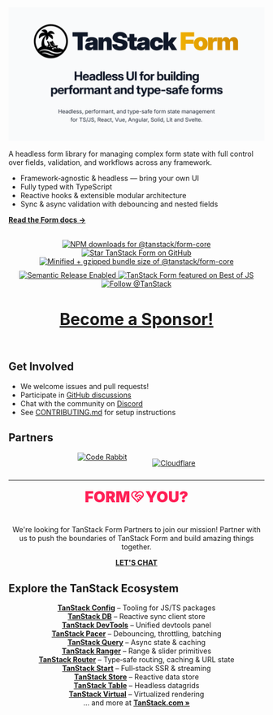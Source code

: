 <img src="https://static.scarf.sh/a.png?x-pxid=be2d8a11-9712-4c1d-9963-580b2d4fb133" alt="" />

<div align="center">
  <img src="./media/header_form.png" alt="Tanstack Form" >
</div>

A headless form library for managing complex form state with full control over fields, validation, and workflows across any framework.

- Framework‑agnostic & headless — bring your own UI
- Fully typed with TypeScript
- Reactive hooks & extensible modular architecture
- Sync & async validation with debouncing and nested fields

<a href="https://tanstack.com/form" style="font-weight:bold">Read the Form docs →</a>

<br />

<div align="center" style="display: flex; gap: 10px; flex-direction: column; justify-content: center;">

<div align="center">
	<a href="https://www.npmjs.com/package/@tanstack/form-core" target="_parent">
    <img alt="NPM downloads for @tanstack/form-core" src="https://img.shields.io/npm/dm/@tanstack/form-core.svg" />
  </a>
	<a href="https://github.com/TanStack/form/" target="_parent">
  <img alt="Star TanStack Form on GitHub" src="https://img.shields.io/github/stars/TanStack/form.svg?style=social&label=Star" />
</a>
	<a href="https://bundlephobia.com/package/@tanstack/form-core@latest" target="_parent">
  <img alt="Minified + gzipped bundle size of @tanstack/form-core" src="https://badgen.net/bundlephobia/minzip/@tanstack/form-core" />
</a>
</div>

<div align="center">
	<a href="#badge">
  <img alt="Semantic Release Enabled" src="https://img.shields.io/badge/%20%20%F0%9F%93%A6%F0%9F%9A%80-semantic--release-e10079.svg">
</a>
	<a href="https://bestofjs.org/projects/tanstack-form">
    <img alt="TanStack Form featured on Best of JS" src="https://img.shields.io/endpoint?url=https://bestofjs-serverless.now.sh/api/project-badge?fullName=TanStack%2Fform%26since=daily" />
  </a>
	<a href="https://twitter.com/tan_stack">
		<img src="https://img.shields.io/twitter/follow/tan_stack.svg?style=social" alt="Follow @TanStack"/>
	</a>
</div>


<div align="center" style="font-size: 2rem; font-weight: bolder;">

  [Become a Sponsor!](https://github.com/sponsors/tannerlinsley/)

</div>
</div>


## Get Involved

- We welcome issues and pull requests!
- Participate in [GitHub discussions](https://github.com/TanStack/form/discussions)
- Chat with the community on [Discord](https://discord.com/invite/WrRKjPJ)
- See [CONTRIBUTING.md](./CONTRIBUTING.md) for setup instructions

## Partners

<div style="display: flex; flex-wrap: wrap; gap: 50px; justify-content: center; align-items: center;">
	<a href="https://www.coderabbit.ai/?via=tanstack&dub_id=aCcEEdAOqqutX6OS" style="display: flex; align-items: center; border: none;">
    <img src="https://tanstack.com/assets/coderabbit-light-DVMJ2jHi.svg" height="40" alt="Code Rabbit"/>
  </a>
  <a href="https://www.cloudflare.com?utm_source=tanstack">
     <img src="https://tanstack.com/assets/cloudflare-black-CPufaW0B.svg" height="70" alt="Cloudflare"/>
  </a>
</div>

<hr />

  <div align="center">
    <div style="display: flex; flex-direction: column; max-width: 500px; align-items: center;">
      <span style="display: flex; align-items: center; padding-bottom: 24px; font-size: 30px; color: #ff2056; font-weight: 900; text-transform: uppercase;">
        Form
        <svg stroke="currentColor" fill="none" stroke-width="2" viewBox="0 0 24 24" stroke-linecap="round" stroke-linejoin="round" height="1em" width="1em" xmlns="http://www.w3.org/2000/svg"><path d="M19.5 12.572l-7.5 7.428l-7.5 -7.428a5 5 0 1 1 7.5 -6.566a5 5 0 1 1 7.5 6.572"></path><path d="M12 6l-3.293 3.293a1 1 0 0 0 0 1.414l.543 .543c.69 .69 1.81 .69 2.5 0l1 -1a3.182 3.182 0 0 1 4.5 0l2.25 2.25"></path><path d="M12.5 15.5l2 2"></path><path d="M15 13l2 2"></path></svg>
        You?
      </span>
      <p>
        We're looking for TanStack Form Partners to join our mission! Partner with us to push the boundaries of TanStack Form and build amazing things together.
      </p>
      <a href="mailto:partners@tanstack.com?subject=TanStack TanStack Table Partnership" style="text-transform: uppercase; font-weight: bold;">Let's chat</a>
    </div>  
  </div>

## Explore the TanStack Ecosystem

<div align="center">
	<a href="https://github.com/tanstack/config" style="font-weight: bold;">TanStack Config</a> – Tooling for JS/TS packages
	<br/>
	<a href="https://github.com/tanstack/db" style="font-weight: bold;">TanStack DB</a> – Reactive sync client store
	<br/>
	<a href="https://github.com/tanstack/devtools" style="font-weight: bold;">TanStack DevTools</a> – Unified devtools panel
	<br/>
	<a href="https://github.com/tanstack/pacer" style="font-weight: bold;">TanStack Pacer</a> – Debouncing, throttling, batching
	<br/>
	<a href="https://github.com/tanstack/query" style="font-weight: bold;">TanStack Query</a> – Async state & caching
	<br/>
	<a href="https://github.com/tanstack/ranger" style="font-weight: bold;">TanStack Ranger</a> – Range & slider primitives
	<br/>
	<a href="https://github.com/tanstack/router" style="font-weight: bold;">TanStack Router</a> –  Type‑safe routing, caching & URL state
	<br/>
	<a href="https://github.com/tanstack/router" style="font-weight: bold;">TanStack Start</a> –  Full‑stack SSR & streaming
	<br/>
	<a href="https://github.com/tanstack/store" style="font-weight: bold;">TanStack Store</a> – Reactive data store
	<br/>
	<a href="https://github.com/tanstack/table" style="font-weight: bold;">TanStack Table</a> – Headless datagrids
	<br/>
	<a href="https://github.com/tanstack/virtual" style="font-weight: bold;">TanStack Virtual</a> – Virtualized rendering
	<br/>
  … and more at <a href="https://tanstack.com" style="font-weight: bold;">TanStack.com »</a>
</di
v>

<!-- Use the force, Luke! -->
